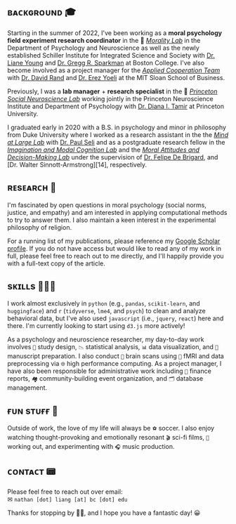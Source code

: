 ## ʙᴀᴄᴋɢʀᴏᴜɴᴅ 🎓

Starting in the summer of 2022, I've been working as a **moral psychology field experiment research coordinator** in the 🦅 [*Morality Lab*][1] in the Department of Psychology and Neuroscience as well as the newly established Schiller Institute for Integrated Science and Society with [Dr. Liane Young][2] and [Dr. Gregg R. Sparkman][3] at Boston College. I've also become involved as a project manager for the [*Applied Cooperation Team*][4] with [Dr. David Rand][5] and [Dr. Erez Yoeli][6] at the MIT Sloan School of Business.

Previously, I was a **lab manager** + **research specialist** in the 🐅 [*Princeton Social Neuroscience Lab*][7] working jointly in the Princeton Neuroscience Institute and Department of Psychology with [Dr. Diana I. Tamir][8] at Princeton University.

I graduated early in 2020 with a B.S. in psychology and minor in philosophy from Duke University where I worked as a research assistant in the the [*Mind at Large Lab*][9] with [Dr. Paul Seli][10] and as a postgraduate research fellow in the [*Imagination and Modal Cognition Lab*][11] and the [*Moral Attitudes and Decision-Making Lab*][12] under the supervision of [Dr. Felipe De Brigard][13], and [Dr. Walter Sinnott-Armstrong][14], respectively.

## ʀᴇsᴇᴀʀᴄʜ 🔬

I'm fascinated by open questions in moral psychology (social norms, justice, and empathy) and am interested in applying computational methods to try to answer them. I also maintain a keen interest in the experimental philosophy of religion.

For a running list of my publications, please reference my [Google Scholar profile][15]. If you do not have access but would like to read any of my work in full, please feel free to reach out to me directly, and I'll happily provide you with a full-text copy of the article.

## sᴋɪʟʟs 🧑🏻‍💻

I work almost exclusively in `python` (e.g., `pandas`, `scikit-learn`, and `huggingface`) and `r` (`tidyverse`, `lme4`, and `psych`) to clean and analyze behavioral data, but I've also used `javascript` (i.e., `jquery`, `react`) here and there. I'm currently looking to start using `d3.js` more actively!

As a psychology and neuroscience researcher, my day-to-day work involves `🎨` study design, `📉` statistical analysis, `📊` data visualization, and `📜` manuscript preparation. I also conduct `🧠` brain scans using `🧲` fMRI and data preprocessing via `🌐` high performance computing. As a project manager, I have also been responsible for administrative work including `💸` finance reports, `🏘️` community-building event organization, and `🗂️` database management.

## ғᴜɴ sᴛᴜғғ 🫠

Outside of work, the love of my life will always be `⚽️` soccer. I also enjoy watching thought-provoking and emotionally resonant `🎬` sci-fi films, `🏃` working out, and experimenting with `🎧` music production.

## ᴄᴏɴᴛᴀᴄᴛ 📟

Please feel free to reach out over email:<br>
✉ `nathan [dot] liang [at] bc [dot] edu`

Thanks for stopping by 👋🏼, and I hope you have a fantastic day! 😀


  [1]: https://moralitylab.bc.edu/
  [2]: https://www.bc.edu/bc-web/schools/mcas/departments/psychology/people/faculty-directory/liane-young.html
  [3]: https://www.bc.edu/bc-web/schools/mcas/departments/psychology/people/faculty-directory/gregg-sparkman.html
  [4]: https://cooperation.mit.edu/
  [5]: https://davidrand-cooperation.com/
  [6]: https://www.erezyoeli.com/
  [7]: https://psnlab.princeton.edu/
  [8]: https://psych.princeton.edu/person/diana-tamir
  [9]: https://www.mindatlargelab.com/
  [10]: https://dibs.duke.edu/people/paul-seli
  [11]: https://www.imclab.org/
  [12]: https://kenan.ethics.duke.edu/mad-lab/
  [13]: https://dibs.duke.edu/people/felipe-de-brigard
  [13]: https://www.sinnott-armstrong.com/
  [15]: https://scholar.google.com/citations?user=ArVElRwAAAAJ&hl=en&authuser=2

